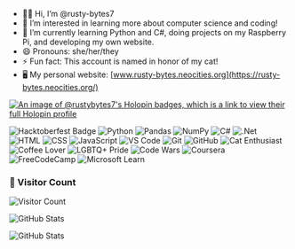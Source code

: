 - 👋🏻 Hi, I’m @rusty-bytes7
- 👀 I’m interested in learning more about computer science and coding!
- 🌱 I’m currently learning Python and C#, doing projects on my Raspberry Pi, and developing my own website.
- 😄 Pronouns: she/her/they
- ⚡ Fun fact: This account is named in honor of my cat!
- 🖥️ My personal website: [www.rusty-bytes.neocities.org](https://rusty-bytes.neocities.org/)

[![An image of @rustybytes7's Holopin badges, which is a link to view their full Holopin profile](https://holopin.me/rustybytes7)](https://holopin.io/@rustybytes7)

![Hacktoberfest Badge](https://img.shields.io/badge/Hacktoberfest-2024-red?style=flat-square&logo=hacktoberfest)
![Python](https://img.shields.io/badge/Python-orange?style=flat-square&logo=python)
![Pandas](https://img.shields.io/badge/Pandas-1.3.3-yellow?style=flat-square&logo=pandas)
![NumPy](https://img.shields.io/badge/NumPy-1.21.2-green?style=flat-square&logo=numpy)
![C#](https://img.shields.io/badge/c%23-%23239120.svg?style=for-the-badge&logo=csharp&logoColor=white)
![.Net](https://img.shields.io/badge/.NET-5C2D91?style=for-the-badge&logo=.net&logoColor=white)
![HTML](https://img.shields.io/badge/HTML-5-blue?style=flat-square&logo=html5)
![CSS](https://img.shields.io/badge/CSS-3-magenta?style=flat-square&logo=css3)
![JavaScript](https://img.shields.io/badge/JavaScript-ES6-purple?style=flat-square&logo=javascript)
![VS Code](https://img.shields.io/badge/VS%20Code-Editor-red?style=flat-square&logo=visual-studio-code)
![Git](https://img.shields.io/badge/Git-VersionControl-orange?style=flat-square&logo=git)
![GitHub](https://img.shields.io/badge/GitHub-Repo-yellow?style=flat-square&logo=github)
![Cat Enthusiast](https://img.shields.io/badge/Cat-Enthusiast-green?style=flat-square&logo=cat)
![Coffee Lover](https://img.shields.io/badge/Coffee-Lover-brown?style=flat-square&logo=coffee)
![LGBTQ+ Pride ](https://img.shields.io/badge/LGBTQ+-Pride-purple?style=flat-square&logo=lgbtq)
![Code Wars](https://www.codewars.com/users/rusty63/badges/micro)
![Coursera](https://img.shields.io/badge/Coursera-%230056D2.svg?style=for-the-badge&logo=Coursera&logoColor=white)
![FreeCodeCamp](https://img.shields.io/badge/Freecodecamp-%23123.svg?&style=for-the-badge&logo=freecodecamp&logoColor=green)
![Microsoft Learn](https://img.shields.io/badge/Microsoft_Learn-258ffa?style=for-the-badge&logo=microsoft&logoColor=white)


### 👀 Visitor Count
![Visitor Count](https://komarev.com/ghpvc/?username=rusty-bytes7&color=9932CC)

![GitHub Stats](https://github-readme-stats.vercel.app/api?username=rusty-bytes7&theme=midnight-purple&show_icons=true&hide_border=true&count_private=true&hide_rank=true)

![GitHub Stats](https://github-readme-stats.vercel.app/api/top-langs/?username=rusty-bytes7&theme=midnight-purple&show_icons=true&hide_border=true&layout=compact)
<!---
rusty-bytes7/rusty-bytes7 is a ✨ special ✨ repository because its `README.md` (this file) appears on your GitHub profile.
You can click the Preview link to take a look at your changes.
--->
